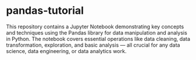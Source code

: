 # pandas-tutorial
This repository contains a Jupyter Notebook demonstrating key concepts and techniques using the Pandas library for data manipulation and analysis in Python.  The notebook covers essential operations like data cleaning, data transformation, exploration, and basic analysis — all crucial for any data science, data engineering, or data analytics work.
